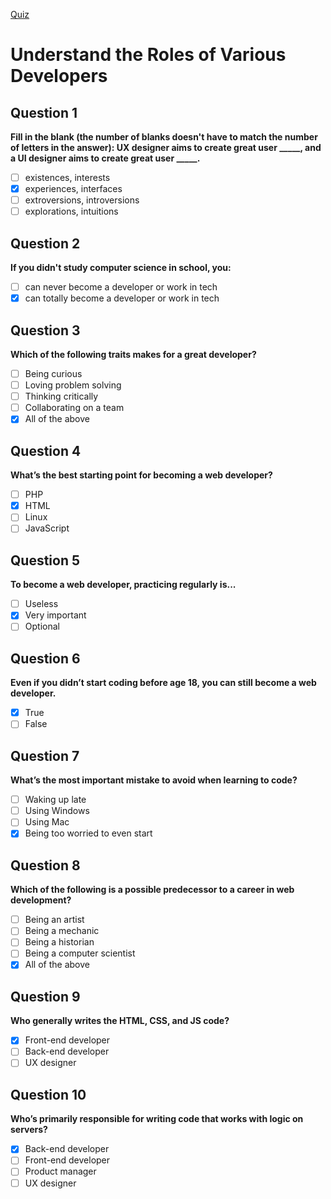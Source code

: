 [Quiz](https://openclassrooms.com/en/courses/3314571-understanding-the-web/exercises/606)
# Understand the Roles of Various Developers

## Question 1
**Fill in the blank (the number of blanks doesn't have to match the number of letters in the answer): UX designer aims to create great user _____, and a UI designer aims to create great user _____.**
- [ ] existences, interests
- [x] experiences, interfaces
- [ ] extroversions, introversions
- [ ] explorations, intuitions

## Question 2
**If you didn't study computer science in school, you:**
- [ ] can never become a developer or work in tech
- [x] can totally become a developer or work in tech

## Question 3
**Which of the following traits makes for a great developer?**
- [ ] Being curious
- [ ] Loving problem solving
- [ ] Thinking critically
- [ ] Collaborating on a team
- [x] All of the above

## Question 4
**What’s the best starting point for becoming a web developer?**
- [ ] PHP
- [x] HTML
- [ ] Linux
- [ ] JavaScript

## Question 5
**To become a web developer, practicing regularly is...**
- [ ] Useless
- [x] Very important
- [ ] Optional

## Question 6
**Even if you didn’t start coding before age 18, you can still become a web developer.**
- [x] True
- [ ] False

## Question 7
**What’s the most important mistake to avoid when learning to code?**
- [ ] Waking up late
- [ ] Using Windows
- [ ] Using Mac
- [x] Being too worried to even start

## Question 8
**Which of the following is a possible predecessor to a career in web development?**
- [ ] Being an artist
- [ ] Being a mechanic
- [ ] Being a historian
- [ ] Being a computer scientist
- [x] All of the above

## Question 9
**Who generally writes the HTML, CSS, and JS code?**
- [x] Front-end developer
- [ ] Back-end developer
- [ ] UX designer

## Question 10
**Who’s primarily responsible for writing code that works with logic on servers?**
- [x] Back-end developer
- [ ] Front-end developer
- [ ] Product manager
- [ ] UX designer
